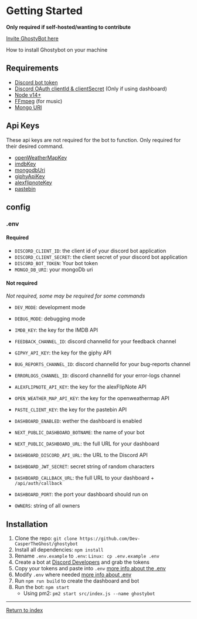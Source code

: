 # Getting Started

**Only required if self-hosted/wanting to contribute**

[Invite GhostyBot here](https://discord.com/oauth2/authorize?client_id=632843197600759809&scope=bot+applications.commands&permissions=8)

How to install Ghostybot on your machine

## Requirements

- [Discord bot token](https://discord.com/developers/applications)
- [Discord OAuth clientId & clientSecret](https://discord.com/developers/applications) (Only if using dashboard)
- [Node v14+](https://nodejs.org/)
- [FFmpeg](https://ffmpeg.org/download.html) (for music)
- [Mongo URI](https://www.mongodb.com/)

## Api Keys

These api keys are not required for the bot to function. Only required for their desired command.

- [openWeatherMapKey](https://openweathermap.org/)
- [imdbKey](https://www.omdbapi.com/apikey.aspx)
- [mongodbUri](https://www.mongodb.com/cloud/atlas)
- [giphyApiKey](https://developers.giphy.com/)
- [alexflipnoteKey](https://discord.gg/DpxkY3x)
- [pastebin](https://pastebin.com/doc_api)

## config

### .env

#### Required

- `DISCORD_CLIENT_ID`: the client id of your discord bot application
- `DISCORD_CLIENT_SECRET`: the client secret of your discord bot application
- `DISCORD_BOT_TOKEN`: Your bot token
- `MONGO_DB_URI`: your mongoDb uri

#### Not required

_Not required, some may be required for some commands_

- `DEV_MODE`: development mode
- `DEBUG_MODE`: debugging mode
- `IMDB_KEY`: the key for the IMDB API
- `FEEDBACK_CHANNEL_ID`: discord channelId for your feedback channel
- `GIPHY_API_KEY`: the key for the giphy API
- `BUG_REPORTS_CHANNEL_ID`: discord channelId for your bug-reports channel
- `ERRORLOGS_CHANNEL_ID`: discord channelId for your error-logs channel
- `ALEXFLIPNOTE_API_KEY`: the key for the alexFlipNote API
- `OPEN_WEATHER_MAP_API_KEY`: the key for the openweathermap API
- `PASTE_CLIENT_KEY`: the key for the pastebin API

- `DASHBOARD_ENABLED`: wether the dashboard is enabled
- `NEXT_PUBLIC_DASHBOARD_BOTNAME`: the name of your bot
- `NEXT_PUBLIC_DASHBOARD_URL`: the full URL for your dashboard
- `DASHBOARD_DISCORD_API_URL`: the URL to the Discord API
- `DASHBOARD_JWT_SECRET`: secret string of random characters
- `DASHBOARD_CALLBACK_URL`: the full URL to your dashboard + `/api/auth/callback`
- `DASHBOARD_PORT`: the port your dashboard should run on
- `OWNERS`: string of all owners

## Installation

1. Clone the repo: `git clone https://github.com/Dev-CasperTheGhost/ghostybot`
2. Install all dependencies: `npm install`
3. Rename `.env.example` to `.env`: `Linux: cp .env.example .env`
4. Create a bot at [Discord Developers](https://discord.com/developers/applications) and grab the tokens
5. Copy your tokens and paste into `.env` [more info about the .env](#env)
6. Modify `.env` where needed [more info about .env](#env)
7. Run `npm run build` to create the dashboard and bot
8. Run the bot: `npm start`
   - Using pm2: `pm2 start src/index.js --name ghostybot`

---

[Return to index](README.md)
